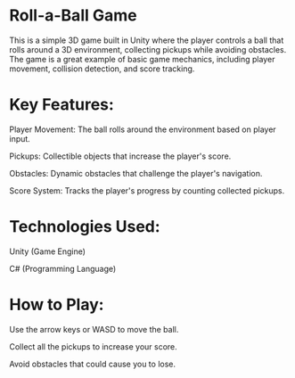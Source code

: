 ﻿# Roll-a-Ball Game 
This is a simple 3D game built in Unity where the player controls a ball that rolls around a 3D environment, collecting pickups while avoiding obstacles. The game is a great example of basic game mechanics, including player movement, collision detection, and score tracking.

# Key Features:

Player Movement: The ball rolls around the environment based on player input.

Pickups: Collectible objects that increase the player's score.

Obstacles: Dynamic obstacles that challenge the player's navigation.

Score System: Tracks the player's progress by counting collected pickups.


# Technologies Used:

Unity (Game Engine)

C# (Programming Language)


# How to Play:

Use the arrow keys or WASD to move the ball.

Collect all the pickups to increase your score.

Avoid obstacles that could cause you to lose.

